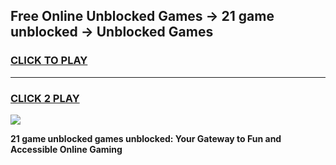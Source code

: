 
## Free Online Unblocked Games → 21 game unblocked → Unblocked Games
<h3>
<a href="https://premium.freeplayer.one?title=21_game_unblocked&ref=21F">CLICK TO PLAY</a></h3>
<hr>

<h3>
<a href="https://premium.freeplayer.one?title=21_game_unblocked&ref=21F">CLICK 2 PLAY</a>
  
</h3>

<a href="https://premium.freeplayer.one?title=21_game_unblocked&ref=21F/"><img src="https://clearcache.store/games.png"></a>


**21 game unblocked games unblocked: Your Gateway to Fun and Accessible Online Gaming**
